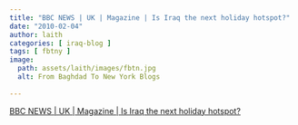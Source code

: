 ```yaml
---
title: "BBC NEWS | UK | Magazine | Is Iraq the next holiday hotspot?"
date: "2010-02-04"
author: laith
categories: [ iraq-blog ]
tags: [ fbtny ]
image:
  path: assets/laith/images/fbtn.jpg
  alt: From Baghdad To New York Blogs
  
---
```


[BBC NEWS | UK | Magazine | Is Iraq the next holiday hotspot?](https://news.bbc.co.uk/2/hi/uk_news/magazine/8352234.stm)
